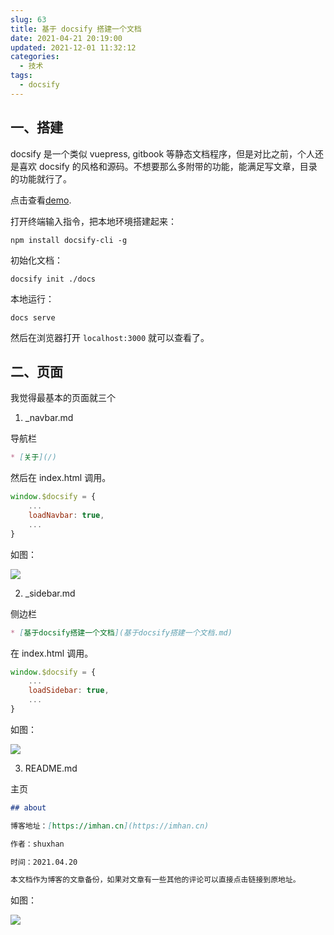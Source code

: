 ```yaml
---
slug: 63
title: 基于 docsify 搭建一个文档
date: 2021-04-21 20:19:00
updated: 2021-12-01 11:32:12
categories: 
  - 技术
tags: 
  - docsify
---
```






## 一、搭建

docsify 是一个类似 vuepress, gitbook 等静态文档程序，但是对比之前，个人还是喜欢 docsify 的风格和源码。不想要那么多附带的功能，能满足写文章，目录的功能就行了。

点击查看[demo](https://doc.shuxhan.com).

打开终端输入指令，把本地环境搭建起来：

```shell
npm install docsify-cli -g
```

初始化文档：

```shell
docsify init ./docs
```

本地运行：

```shell
docs serve
```

然后在浏览器打开 `localhost:3000` 就可以查看了。

## 二、页面

我觉得最基本的页面就三个

1. _navbar.md

导航栏

```markdown
* [关于](/)
```

然后在 index.html 调用。

```js
window.$docsify = {
    ...
    loadNavbar: true,
    ...
}
```

如图：

![](https://cdn.staticaly.com/gh/zoer98/pic-cdn@main/2021/04/21/c907f1335bbf5e19015c987f7f07c8f0.png)

2. _sidebar.md 

侧边栏

```markdown
* [基于docsify搭建一个文档](基于docsify搭建一个文档.md)
```

在 index.html 调用。

```js
window.$docsify = {
    ...
    loadSidebar: true,
    ...
}
```

如图：

![](https://cdn.staticaly.com/gh/zoer98/pic-cdn@main/2021/04/21/d1099cad662badfa2ba48b13cc469567.png)

3. README.md

主页

```markdown
## about

博客地址：[https://imhan.cn](https://imhan.cn)

作者：shuxhan

时间：2021.04.20

本文档作为博客的文章备份，如果对文章有一些其他的评论可以直接点击链接到原地址。
```

如图：

![](https://cdn.staticaly.com/gh/zoer98/pic-cdn@main/2021/04/21/f8380a54ab6e27eab43998e28ade42d4.png)